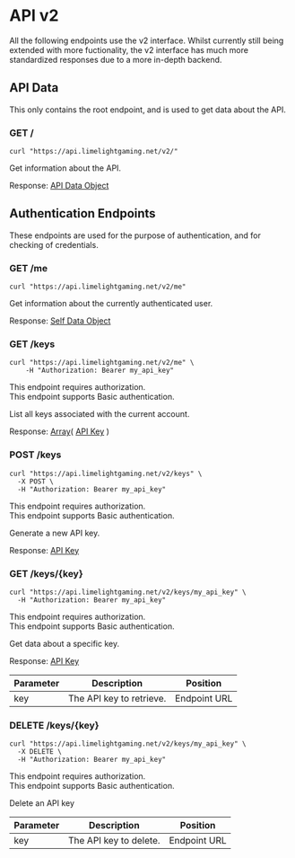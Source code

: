# API v2

All the following endpoints use the v2 interface. Whilst currently still being extended with more fuctionality, the v2 interface has much more standardized responses due to a more in-depth backend.

## API Data

This only contains the root endpoint, and is used to get data about the API.

### GET /

```shell
curl "https://api.limelightgaming.net/v2/"
```

Get information about the API.

Response: [API Data Object](#api-data-object)

## Authentication Endpoints

These endpoints are used for the purpose of authentication, and for checking of credentials.

### GET /me

```shell
curl "https://api.limelightgaming.net/v2/me"
```

Get information about the currently authenticated user.

Response: [Self Data Object](#self-data)

### GET /keys 

```shell
curl "https://api.limelightgaming.net/v2/me" \
	-H "Authorization: Bearer my_api_key"
```

<aside class="success">This endpoint requires authorization.</aside>
<aside class="notice">This endpoint supports Basic authentication.</aside>

List all keys associated with the current account.

Response: [Array](#array)( [API Key](#api-key) )

### POST /keys

```shell
curl "https://api.limelightgaming.net/v2/keys" \
  -X POST \
  -H "Authorization: Bearer my_api_key"
```

<aside class="success">This endpoint requires authorization.</aside>
<aside class="notice">This endpoint supports Basic authentication.</aside>

Generate a new API key.

Response: [API Key](#api-key)

### GET /keys/{key}

```shell
curl "https://api.limelightgaming.net/v2/keys/my_api_key" \
  -H "Authorization: Bearer my_api_key"
```

<aside class="success">This endpoint requires authorization.</aside>
<aside class="notice">This endpoint supports Basic authentication.</aside>

Get data about a specific key.

Response: [API Key](#api-key)

Parameter | Description | Position
--------- | ----------- | ---
key | The API key to retrieve. | Endpoint URL

### DELETE /keys/{key}

```shell
curl "https://api.limelightgaming.net/v2/keys/my_api_key" \
  -X DELETE \
  -H "Authorization: Bearer my_api_key"
```

<aside class="success">This endpoint requires authorization.</aside>
<aside class="notice">This endpoint supports Basic authentication.</aside>

Delete an API key

Parameter | Description | Position
--------- | ----------- | ---
key | The API key to delete. | Endpoint URL